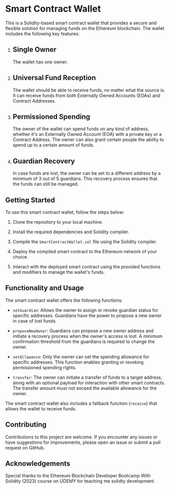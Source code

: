 # Smart Contract Wallet

This is a Solidity-based smart contract wallet that provides a secure and flexible solution for managing funds on the Ethereum blockchain. The wallet includes the following key features:

1. ## Single Owner
   The wallet has one owner.

2. ## Universal Fund Reception
   The wallet should be able to receive funds, no matter what the source is. It can receive funds from both Externally Owned Accounts (EOAs) and Contract Addresses.

3. ## Permissioned Spending
   The owner of the wallet can spend funds on any kind of address, whether it's an Externally Owned Account (EOA) with a private key or a Contract Address. The owner can also grant certain people the ability to spend up to a certain amount of funds.

4. ## Guardian Recovery
   In case funds are lost, the owner can be set to a different address by a minimum of 3 out of 5 guardians. This recovery process ensures that the funds can still be managed.

## Getting Started

To use this smart contract wallet, follow the steps below:

1. Clone the repository to your local machine.

2. Install the required dependencies and Solidity compiler.

3. Compile the `SmartContractWallet.sol` file using the Solidity compiler.

4. Deploy the compiled smart contract to the Ethereum network of your choice.

5. Interact with the deployed smart contract using the provided functions and modifiers to manage the wallet's funds.

## Functionality and Usage

The smart contract wallet offers the following functions:

- `setGuardian`: Allows the owner to assign or revoke guardian status for specific addresses. Guardians have the power to propose a new owner in case of lost funds.

- `proposeNewOwner`: Guardians can propose a new owner address and initiate a recovery process when the owner's access is lost. A minimum confirmation threshold from the guardians is required to change the owner.

- `setAllowance`: Only the owner can set the spending allowance for specific addresses. This function enables granting or revoking permissioned spending rights.

- `transfer`: The owner can initiate a transfer of funds to a target address, along with an optional payload for interaction with other smart contracts. The transfer amount must not exceed the available allowance for the owner.

The smart contract wallet also includes a fallback function (`receive`) that allows the wallet to receive funds.

## Contributing

Contributions to this project are welcome. If you encounter any issues or have suggestions for improvements, please open an issue or submit a pull request on GitHub.

## Acknowledgements

Special thanks to the Ethereum Blockchain Developer Bootcamp With Solidity (2023) course on UDEMY for teaching me solidty development.

